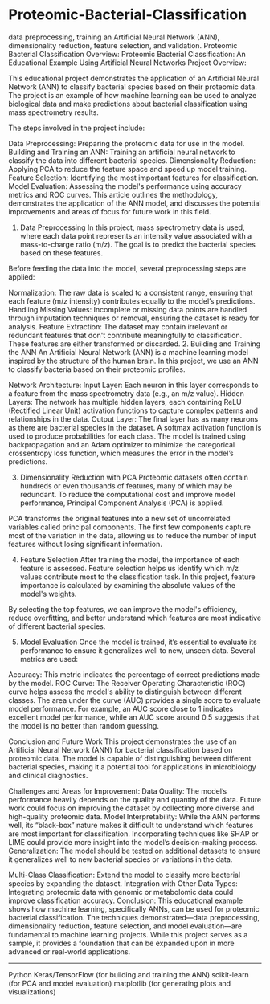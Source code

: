 # Proteomic-Bacterial-Classification
data preprocessing, training an Artificial Neural Network (ANN), dimensionality reduction, feature selection, and validation.
Proteomic Bacterial Classification
Overview:
Proteomic Bacterial Classification: An Educational Example Using Artificial Neural Networks
Project Overview:

This educational project demonstrates the application of an Artificial Neural Network (ANN) to classify bacterial species based on their proteomic data. The project is an example of how machine learning can be used to analyze biological data and make predictions about bacterial classification using mass spectrometry results.

The steps involved in the project include:

Data Preprocessing: Preparing the proteomic data for use in the model.
Building and Training an ANN: Training an artificial neural network to classify the data into different bacterial species.
Dimensionality Reduction: Applying PCA to reduce the feature space and speed up model training.
Feature Selection: Identifying the most important features for classification.
Model Evaluation: Assessing the model's performance using accuracy metrics and ROC curves.
This article outlines the methodology, demonstrates the application of the ANN model, and discusses the potential improvements and areas of focus for future work in this field.

1. Data Preprocessing
In this project, mass spectrometry data is used, where each data point represents an intensity value associated with a mass-to-charge ratio (m/z). The goal is to predict the bacterial species based on these features.

Before feeding the data into the model, several preprocessing steps are applied:

Normalization: The raw data is scaled to a consistent range, ensuring that each feature (m/z intensity) contributes equally to the model’s predictions.
Handling Missing Values: Incomplete or missing data points are handled through imputation techniques or removal, ensuring the dataset is ready for analysis.
Feature Extraction: The dataset may contain irrelevant or redundant features that don't contribute meaningfully to classification. These features are either transformed or discarded.
2. Building and Training the ANN
An Artificial Neural Network (ANN) is a machine learning model inspired by the structure of the human brain. In this project, we use an ANN to classify bacteria based on their proteomic profiles.

Network Architecture:
Input Layer: Each neuron in this layer corresponds to a feature from the mass spectrometry data (e.g., an m/z value).
Hidden Layers: The network has multiple hidden layers, each containing ReLU (Rectified Linear Unit) activation functions to capture complex patterns and relationships in the data.
Output Layer: The final layer has as many neurons as there are bacterial species in the dataset. A softmax activation function is used to produce probabilities for each class.
The model is trained using backpropagation and an Adam optimizer to minimize the categorical crossentropy loss function, which measures the error in the model’s predictions.

3. Dimensionality Reduction with PCA
Proteomic datasets often contain hundreds or even thousands of features, many of which may be redundant. To reduce the computational cost and improve model performance, Principal Component Analysis (PCA) is applied.

PCA transforms the original features into a new set of uncorrelated variables called principal components. The first few components capture most of the variation in the data, allowing us to reduce the number of input features without losing significant information.

4. Feature Selection
After training the model, the importance of each feature is assessed. Feature selection helps us identify which m/z values contribute most to the classification task. In this project, feature importance is calculated by examining the absolute values of the model's weights.

By selecting the top features, we can improve the model's efficiency, reduce overfitting, and better understand which features are most indicative of different bacterial species.

5. Model Evaluation
Once the model is trained, it’s essential to evaluate its performance to ensure it generalizes well to new, unseen data. Several metrics are used:

Accuracy: This metric indicates the percentage of correct predictions made by the model.
ROC Curve: The Receiver Operating Characteristic (ROC) curve helps assess the model's ability to distinguish between different classes. The area under the curve (AUC) provides a single score to evaluate model performance.
For example, an AUC score close to 1 indicates excellent model performance, while an AUC score around 0.5 suggests that the model is no better than random guessing.

Conclusion and Future Work
This project demonstrates the use of an Artificial Neural Network (ANN) for bacterial classification based on proteomic data. The model is capable of distinguishing between different bacterial species, making it a potential tool for applications in microbiology and clinical diagnostics.

Challenges and Areas for Improvement:
Data Quality: The model’s performance heavily depends on the quality and quantity of the data. Future work could focus on improving the dataset by collecting more diverse and high-quality proteomic data.
Model Interpretability: While the ANN performs well, its “black-box” nature makes it difficult to understand which features are most important for classification. Incorporating techniques like SHAP or LIME could provide more insight into the model’s decision-making process.
Generalization: The model should be tested on additional datasets to ensure it generalizes well to new bacterial species or variations in the data.

Multi-Class Classification: Extend the model to classify more bacterial species by expanding the dataset.
Integration with Other Data Types: Integrating proteomic data with genomic or metabolomic data could improve classification accuracy.
Conclusion:
This educational example shows how machine learning, specifically ANNs, can be used for proteomic bacterial classification. The techniques demonstrated—data preprocessing, dimensionality reduction, feature selection, and model evaluation—are fundamental to machine learning projects. While this project serves as a sample, it provides a foundation that can be expanded upon in more advanced or real-world applications.

----------
Python
Keras/TensorFlow (for building and training the ANN)
scikit-learn (for PCA and model evaluation)
matplotlib (for generating plots and visualizations)
